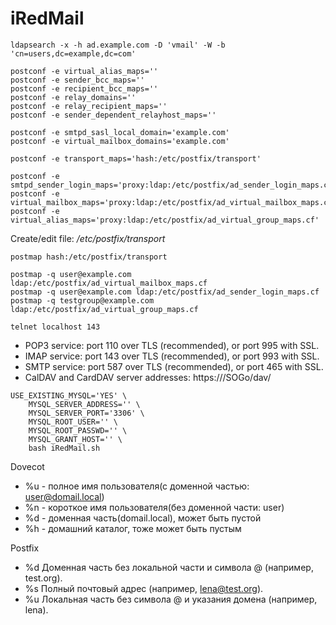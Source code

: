# iRedMail
```
ldapsearch -x -h ad.example.com -D 'vmail' -W -b 'cn=users,dc=example,dc=com'

postconf -e virtual_alias_maps=''
postconf -e sender_bcc_maps=''
postconf -e recipient_bcc_maps=''
postconf -e relay_domains=''
postconf -e relay_recipient_maps=''
postconf -e sender_dependent_relayhost_maps=''

postconf -e smtpd_sasl_local_domain='example.com'
postconf -e virtual_mailbox_domains='example.com'

postconf -e transport_maps='hash:/etc/postfix/transport'

postconf -e smtpd_sender_login_maps='proxy:ldap:/etc/postfix/ad_sender_login_maps.cf'
postconf -e virtual_mailbox_maps='proxy:ldap:/etc/postfix/ad_virtual_mailbox_maps.cf'
postconf -e virtual_alias_maps='proxy:ldap:/etc/postfix/ad_virtual_group_maps.cf'
```

Create/edit file: _/etc/postfix/transport_
```
postmap hash:/etc/postfix/transport
```
```
postmap -q user@example.com ldap:/etc/postfix/ad_virtual_mailbox_maps.cf
postmap -q user@example.com ldap:/etc/postfix/ad_sender_login_maps.cf
postmap -q testgroup@example.com ldap:/etc/postfix/ad_virtual_group_maps.cf
```
```
telnet localhost 143
```


* POP3 service: port 110 over TLS (recommended), or port 995 with SSL.
* IMAP service: port 143 over TLS (recommended), or port 993 with SSL.
* SMTP service: port 587 over TLS (recommended), or port 465 with SSL.
* CalDAV and CardDAV server addresses: https://<server>/SOGo/dav/<full email address>

```
USE_EXISTING_MYSQL='YES' \
    MYSQL_SERVER_ADDRESS='' \
    MYSQL_SERVER_PORT='3306' \
    MYSQL_ROOT_USER='' \
    MYSQL_ROOT_PASSWD='' \
    MYSQL_GRANT_HOST='' \
    bash iRedMail.sh
```

Dovecot
* %u - полное имя пользователя(с доменной частью: user@domail.local)
* %n - короткое имя пользователя(без доменной части: user)
* %d - доменная часть(domail.local), может быть пустой
* %h - домашний каталог, тоже может быть пустым

Postfix
* %d Доменная часть без локальной части и символа @ (например, test.org).
* %s Полный почтовый адрес (например, lena@test.org).
* %u Локальная часть без символа @ и указания домена (например, lena).

